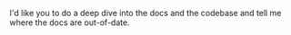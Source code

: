 I'd like you to do a deep dive into the docs and the codebase and tell me where the docs are out-of-date.
